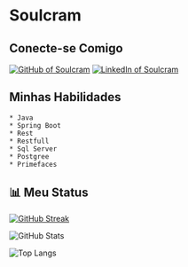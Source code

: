 

# Soulcram

## Conecte-se Comigo

[![GitHub of Soulcram](https://img.shields.io/badge/Meu_Git-gray?style=for-the-badge&logo=github&logoColor=30A3DC)](https://docs.github.com/soulcram)
[![LinkedIn of Soulcram](https://img.shields.io/badge/LinkedIn-gray?style=for-the-badge&logo=linkedin&logoColor=30A3DC)](https://www.linkedin.com/in/marcos-paulo-wanderley-992b7a174/)

## Minhas Habilidades
    * Java
    * Spring Boot
    * Rest
    * Restfull
    * Sql Server
    * Postgree
    * Primefaces

## 📊 Meu Status

[![GitHub Streak](https://streak-stats.demolab.com?user=soulcram&theme=transparent&locale=pt_BR&date_format=j%2Fn%5B%2FY%5D)](https://git.io/streak-stats)

![GitHub Stats](https://github-readme-stats.vercel.app/api?username=soulcram&theme=transparent&bg_color=white&border_color=30A3DC&show_icons=true&icon_color=30A3DC&title_color=blue&text_color=black)

![Top Langs](https://github-readme-stats-git-masterrstaa-rickstaa.vercel.app/api/top-langs/?username=soulcram&layout=compact&bg_color=white&border_color=30A3DC&title_color=blue&text_color=black)